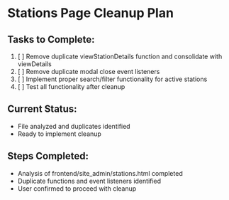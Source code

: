 # Stations Page Cleanup Plan

## Tasks to Complete:
1. [ ] Remove duplicate viewStationDetails function and consolidate with viewDetails
2. [ ] Remove duplicate modal close event listeners
3. [ ] Implement proper search/filter functionality for active stations
4. [ ] Test all functionality after cleanup

## Current Status:
- File analyzed and duplicates identified
- Ready to implement cleanup

## Steps Completed:
- Analysis of frontend/site_admin/stations.html completed
- Duplicate functions and event listeners identified
- User confirmed to proceed with cleanup

